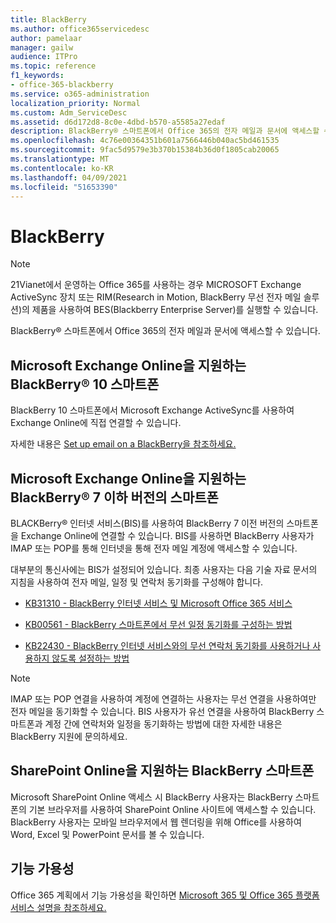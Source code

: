 ```yaml
---
title: BlackBerry
ms.author: office365servicedesc
author: pamelaar
manager: gailw
audience: ITPro
ms.topic: reference
f1_keywords:
- office-365-blackberry
ms.service: o365-administration
localization_priority: Normal
ms.custom: Adm_ServiceDesc
ms.assetid: d6d172d8-8c0e-4dbd-b570-a5585a27edaf
description: BlackBerry® 스마트폰에서 Office 365의 전자 메일과 문서에 액세스할 수 있습니다.
ms.openlocfilehash: 4c76e00364351b601a7566446b040ac5bd461535
ms.sourcegitcommit: 9fac5d9579e3b370b15384b36d0f1805cab20065
ms.translationtype: MT
ms.contentlocale: ko-KR
ms.lasthandoff: 04/09/2021
ms.locfileid: "51653390"
---
```

# <a name="blackberry"></a>BlackBerry

> [!NOTE]
> 21Vianet에서 운영하는 Office 365를 사용하는 경우 MICROSOFT Exchange ActiveSync 장치 또는 RIM(Research in Motion, BlackBerry 무선 전자 메일 솔루션)의 제품을 사용하여 BES(Blackberry Enterprise Server)를 실행할 수 있습니다. 
  
BlackBerry® 스마트폰에서 Office 365의 전자 메일과 문서에 액세스할 수 있습니다.
  
## <a name="blackberry-10-smartphones-with-microsoft-exchange-online"></a>Microsoft Exchange Online을 지원하는 BlackBerry® 10 스마트폰

BlackBerry 10 스마트폰에서 Microsoft Exchange ActiveSync를 사용하여 Exchange Online에 직접 연결할 수 있습니다.
  
자세한 내용은 [Set up email on a BlackBerry을 참조하세요.](https://go.microsoft.com/fwlink/?linkid=863394)
  
## <a name="blackberry-7-and-earlier-smartphones-with-microsoft-exchange-online"></a>Microsoft Exchange Online을 지원하는 BlackBerry® 7 이하 버전의 스마트폰

BLACKBerry® 인터넷 서비스(BIS)를 사용하여 BlackBerry 7 이전 버전의 스마트폰을 Exchange Online에 연결할 수 있습니다. BIS를 사용하면 BlackBerry 사용자가 IMAP 또는 POP를 통해 인터넷을 통해 전자 메일 계정에 액세스할 수 있습니다.
  
대부분의 통신사에는 BIS가 설정되어 있습니다. 최종 사용자는 다음 기술 자료 문서의 지침을 사용하여 전자 메일, 일정 및 연락처 동기화를 구성해야 합니다.
  
- [KB31310 - BlackBerry 인터넷 서비스 및 Microsoft Office 365 서비스](https://go.microsoft.com/fwlink/?LinkID=826158&amp;clcid=0x409)
    
- [KB00561 - BlackBerry 스마트폰에서 무선 일정 동기화를 구성하는 방법](https://go.microsoft.com/fwlink/?LinkID=826160&amp;clcid=0x409)
    
- [KB22430 - BlackBerry 인터넷 서비스와의 무선 연락처 동기화를 사용하거나 사용하지 않도록 설정하는 방법](https://go.microsoft.com/fwlink/?LinkID=826161&amp;clcid=0x409)
    
> [!NOTE]
> IMAP 또는 POP 연결을 사용하여 계정에 연결하는 사용자는 무선 연결을 사용하여만 전자 메일을 동기화할 수 있습니다. BIS 사용자가 유선 연결을 사용하여 BlackBerry 스마트폰과 계정 간에 연락처와 일정을 동기화하는 방법에 대한 자세한 내용은 BlackBerry 지원에 문의하세요. 
  
## <a name="blackberry-smartphones-with-sharepoint-online"></a>SharePoint Online을 지원하는 BlackBerry 스마트폰

Microsoft SharePoint Online 액세스 시 BlackBerry 사용자는 BlackBerry 스마트폰의 기본 브라우저를 사용하여 SharePoint Online 사이트에 액세스할 수 있습니다. BlackBerry 사용자는 모바일 브라우저에서 웹 렌더링을 위해 Office를 사용하여 Word, Excel 및 PowerPoint 문서를 볼 수 있습니다.
  
## <a name="feature-availability"></a>기능 가용성

Office 365 계획에서 기능 가용성을 확인하면 [Microsoft 365 및 Office 365 플랫폼 서비스 설명을 참조하세요.](office-365-platform-service-description.md)
  